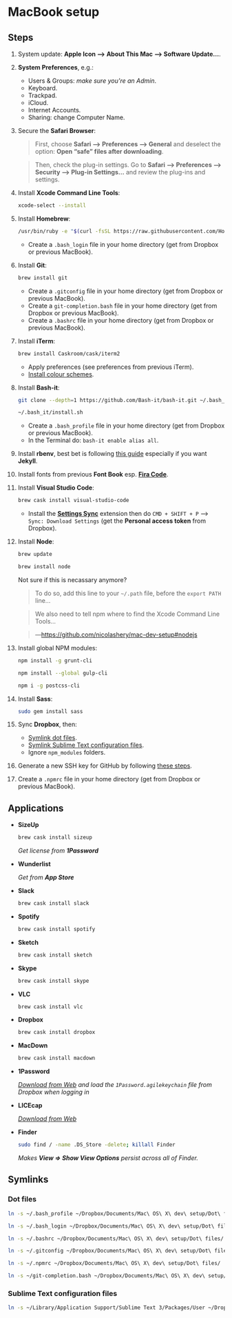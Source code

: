 # MacBook setup
## Steps
1. System update: **Apple Icon ⟶ About This Mac ⟶ Software Update…**.
2. **System Preferences**, e.g.:
	- Users & Groups: _make sure you're an Admin_.
	- Keyboard.
	- Trackpad.
	- iCloud.
	- Internet Accounts.
	- Sharing: change Computer Name.
3. Secure the **Safari Browser**:
	> First, choose **Safari ⟶ Preferences ⟶ General** and deselect the option: **Open “safe” files after downloading**.
	
	> Then, check the plug-in settings. Go to **Safari ⟶ Preferences ⟶ Security ⟶ Plug-in Settings…** and review the plug-ins and settings.
4. Install **Xcode Command Line Tools**: 

    ```bash
	xcode-select --install
  	```
5. Install **Homebrew**: 

	```bash
    /usr/bin/ruby -e "$(curl -fsSL https://raw.githubusercontent.com/Homebrew/install/master/install)"
    ```
	
    - Create a `.bash_login` file in your home directory (get from Dropbox or previous MacBook).
6. Install **Git**:

	```bash
    brew install git
    ```
    
    - Create a `.gitconfig` file in your home directory (get from Dropbox or previous MacBook).
    - Create a `git-completion.bash` file in your home directory (get from Dropbox or previous MacBook).
    - Create a `.bashrc` file in your home directory (get from Dropbox or previous MacBook).
7. Install **iTerm**:

	```bash
    brew install Caskroom/cask/iterm2
    ```
    
    - Apply preferences (see preferences from previous iTerm).
    - [Install colour schemes](http://iterm2colorschemes.com/).
8. Install **Bash-it**:

	```bash
    git clone --depth=1 https://github.com/Bash-it/bash-it.git ~/.bash_it
    ```
  
    ```bash
    ~/.bash_it/install.sh
    ```
	- Create a `.bash_profile` file in your home directory (get from Dropbox or previous MacBook).
	- In the Terminal do: `bash-it enable alias all`.
9. Install **rbenv**, best bet is following [this guide](https://gist.github.com/r-brown/a0b50d56cfb3596e0d17) especially if you want **Jekyll**.
10. Install fonts from previous **Font Book** esp. [**Fira Code**](https://github.com/tonsky/FiraCode).
11. Install **Visual Studio Code**:

    ```bash
    brew cask install visual-studio-code
    ```
    - Install the [**Settings Sync**](https://marketplace.visualstudio.com/items?itemName=Shan.code-settings-sync) extension then do `CMD + SHIFT + P` ⟶ `Sync: Download Settings` (get the **Personal access token** from Dropbox).
12. Install **Node**:

	```bash
    brew update
    ```
  
    ```bash
    brew install node
    ```
  
    Not sure if this is necassary anymore?
		
    > To do so, add this line to your `~/.path` file, before the `export PATH` line…
    
    > We also need to tell npm where to find the Xcode Command Line Tools…
    
    > —https://github.com/nicolashery/mac-dev-setup#nodejs
13. Install global NPM modules:

    ```bash
    npm install -g grunt-cli
    ```
  
    ```bash
    npm install --global gulp-cli
    ```
    
    ```bash
    npm i -g postcss-cli
    ```
14. Install **Sass**:

	```bash
    sudo gem install sass
    ```
15. Sync **Dropbox**, then:
	- [Symlink dot files](#dot-files).
	- [Symlink Sublime Text configuration files](#sublime-text-configuration-files).
	- Ignore `npm_modules` folders.
16. Generate a new SSH key for GitHub by following [these steps](https://help.github.com/articles/generating-a-new-ssh-key-and-adding-it-to-the-ssh-agent/#generating-a-new-ssh-key).
17. Create a `.npmrc` file in your home directory (get from Dropbox or previous MacBook).

## Applications
- **SizeUp**

    ```bash
    brew cask install sizeup
    ```

    _Get license from **1Password**_
- **Wunderlist**

    _Get from **App Store**_
- **Slack**

    ```bash
    brew cask install slack
    ```
- **Spotify**

    ```bash
    brew cask install spotify
    ```
- **Sketch**

    ```bash
    brew cask install sketch
    ```
- **Skype**

    ```bash
    brew cask install skype
    ```
- **VLC**

    ```bash
    brew cask install vlc
    ```
- **Dropbox**

    ```bash
    brew cask install dropbox
    ```
- **MacDown**

    ```bash
    brew cask install macdown
    ```
- **1Password**

    _[Download from Web](https://agilebits.com/downloads) and load the `1Password.agilekeychain` file from Dropbox when logging in_
- **LICEcap**

    _[Download from Web](http://www.cockos.com/licecap/)_
    
- **Finder**

    ```bash
    sudo find / -name .DS_Store -delete; killall Finder
    ```
    
    _Makes **View ⇒ Show View Options** persist across all of Finder._

## Symlinks
### Dot files

```bash
ln -s ~/.bash_profile ~/Dropbox/Documents/Mac\ OS\ X\ dev\ setup/Dot\ files/
```

```bash
ln -s ~/.bash_login ~/Dropbox/Documents/Mac\ OS\ X\ dev\ setup/Dot\ files/
```

```bash
ln -s ~/.bashrc ~/Dropbox/Documents/Mac\ OS\ X\ dev\ setup/Dot\ files/
```

```bash
ln -s ~/.gitconfig ~/Dropbox/Documents/Mac\ OS\ X\ dev\ setup/Dot\ files/
```

```bash
ln -s ~/.npmrc ~/Dropbox/Documents/Mac\ OS\ X\ dev\ setup/Dot\ files/
```

```bash
ln -s ~/git-completion.bash ~/Dropbox/Documents/Mac\ OS\ X\ dev\ setup/Dot\ files/
```
### Sublime Text configuration files

```bash
ln -s ~/Library/Application Support/Sublime Text 3/Packages/User ~/Dropbox/Documents/Mac\ OS\ X\ dev\ setup/Sublime Text/User
```
